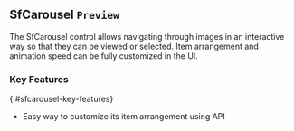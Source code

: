 ## SfCarousel `Preview`

The SfCarousel control allows navigating through images in an interactive way so that they can be viewed or selected. Item arrangement and animation speed can be fully customized in the UI.

### Key Features
{:#sfcarousel-key-features}

* Easy way to customize its item arrangement using API

